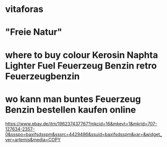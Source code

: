 # vitaforas
# "Freie Natur"


# where to buy colour Kerosin Naphta Lighter Fuel Feuerzeug Benzin retro Feuerzeugbenzin
# wo kann man buntes Feuerzeug Benzin bestellen kaufen online 

https://www.ebay.de/itm/196237437767?mkcid=16&mkevt=1&mkrid=707-127634-2357-0&ssspo=baxifsdsspm&sssrc=4429486&ssuid=baxifsdsspm&var=&widget_ver=artemis&media=COPY